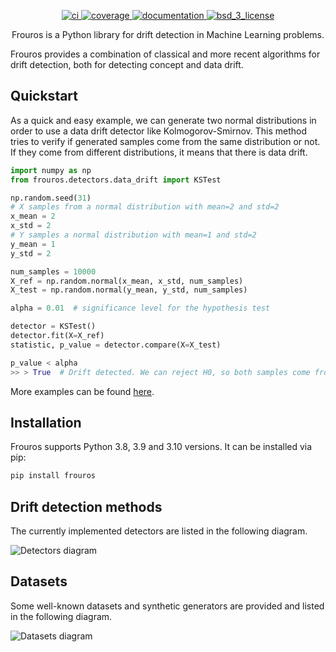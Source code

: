 [//]: # (![Frouros logo]&#40;logo.svg&#41;)

<p align="center">
  <!-- CI -->
  <a href="https://github.com/IFCA/frouros/actions/workflows/ci.yml">
    <img src="https://github.com/IFCA/frouros/actions/workflows/ci.yml/badge.svg?style=flat-square" alt="ci"/>
  </a>
  <!-- Code coverage -->
  <a href="https://codecov.io/gh/IFCA/frouros">
    <img src="https://codecov.io/gh/IFCA/frouros/branch/main/graph/badge.svg?token=DLKQSWYTYM" alt="coverage"/>
  </a>
  <!-- Documentation -->
  <a href="https://frouros.readthedocs.io/">
    <img src="https://readthedocs.org/projects/frouros/badge/?version=latest" alt="documentation"/>
  </a>
  <!-- License -->
  <a href="https://opensource.org/licenses/BSD-3-Clause">
    <img src="https://img.shields.io/badge/License-BSD%203--Clause-blue.svg" alt="bsd_3_license">
  </a>
</p>

<p align="center">Frouros is a Python library for drift detection in Machine Learning problems.</p>

Frouros provides a combination of classical and more recent algorithms for drift detection, both for detecting concept and data drift.

## Quickstart

As a quick and easy example, we can generate two normal distributions in order to use a data drift detector like Kolmogorov-Smirnov. This method tries to verify if generated samples come from the same distribution or not. If they come from different distributions, it means that there is data drift.

```python
import numpy as np
from frouros.detectors.data_drift import KSTest

np.random.seed(31)
# X samples from a normal distribution with mean=2 and std=2
x_mean = 2
x_std = 2
# Y samples a normal distribution with mean=1 and std=2
y_mean = 1
y_std = 2

num_samples = 10000
X_ref = np.random.normal(x_mean, x_std, num_samples)
X_test = np.random.normal(y_mean, y_std, num_samples)

alpha = 0.01  # significance level for the hypothesis test

detector = KSTest()
detector.fit(X=X_ref)
statistic, p_value = detector.compare(X=X_test)

p_value < alpha
>> > True  # Drift detected. We can reject H0, so both samples come from different distributions.
```

More examples can be found [here](https://frouros.readthedocs.io/en/latest/examples.html).

## Installation

Frouros supports Python 3.8, 3.9 and 3.10 versions. It can be installed via pip:

```bash
pip install frouros
```

## Drift detection methods

The currently implemented detectors are listed in the following diagram.

![Detectors diagram](images/detectors.png)

## Datasets

Some well-known datasets and synthetic generators are provided and listed in the following diagram.

![Datasets diagram](images/datasets.png)
